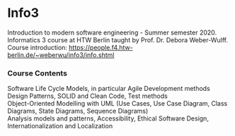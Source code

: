 # Info3
Introduction to modern software engineering - Summer semester 2020. <br>
Informatics 3 course at HTW Berlin taught by Prof. Dr. Debora Weber-Wulff.<br>
Course introduction: https://people.f4.htw-berlin.de/~weberwu/info3/info.shtml

### Course Contents
Software Life Cycle Models, in particular Agile Development methods <br>
Design Patterns, SOLID and Clean Code, Test methods <br>
Object-Oriented Modelling with UML (Use Cases, Use Case Diagram, Class Diagrams, State Diagrams, Sequence Diagrams) <br>
Analysis models and patterns, Accessibility, Ethical Software Design, Internationalization and Localization <br>
